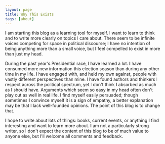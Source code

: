 ```yaml
---
layout: page
title: Why This Exists
tags: [about]
---
```


I am starting this blog as a learning tool for myself. I want to learn to think and to write more clearly on topics I care about. There seem to be infinite voices competing for space in political discourse; I have no intention of being anything more than a small voice, but I feel compelled to exist in more than just my head.

During the past year's Presidential race, I have learned a lot. I have consumed more new information this election season than during any other time in my life. I have engaged with, and held my own against, people with vastly different perspectives than mine. I have found authors and thinkers I respect across the political spectrum, yet I don't think I absorbed as much as I should have. Arguments which seem so easy in my head often don't play out as well in real life. I find myself easily persuaded; though sometimes I convince myself it is a sign of empathy, a better explanation may be that I lack well-founded opinions. The point of this blog is to change that.

I hope to write about lots of things: books, current events, or anything I find interesting and want to learn more about. I am not a particularly strong writer, so I don't expect the content of this blog to be of much value to anyone else, but I'll welcome all comments and feedback. 
